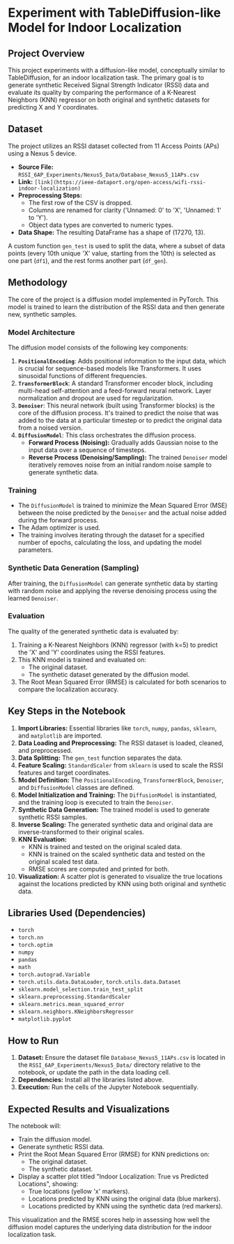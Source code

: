 # Experiment with TableDiffusion-like Model for Indoor Localization

## Project Overview

This project experiments with a diffusion-like model, conceptually similar to TableDiffusion, for an indoor localization task. The primary goal is to generate synthetic Received Signal Strength Indicator (RSSI) data and evaluate its quality by comparing the performance of a K-Nearest Neighbors (KNN) regressor on both original and synthetic datasets for predicting X and Y coordinates.

## Dataset

The project utilizes an RSSI dataset collected from 11 Access Points (APs) using a Nexus 5 device.

* **Source File:** `RSSI_6AP_Experiments/Nexus5_Data/Database_Nexus5_11APs.csv`
* **Link:** `[link](https://ieee-dataport.org/open-access/wifi-rssi-indoor-localization)`
* **Preprocessing Steps:**
    * The first row of the CSV is dropped.
    * Columns are renamed for clarity ('Unnamed: 0' to 'X', 'Unnamed: 1' to 'Y').
    * Object data types are converted to numeric types.
* **Data Shape:** The resulting DataFrame has a shape of (17270, 13).

A custom function `gen_test` is used to split the data, where a subset of data points (every 10th unique 'X' value, starting from the 10th) is selected as one part (`df1`), and the rest forms another part (`df_gen`).

## Methodology

The core of the project is a diffusion model implemented in PyTorch. This model is trained to learn the distribution of the RSSI data and then generate new, synthetic samples.

### Model Architecture

The diffusion model consists of the following key components:

1.  **`PositionalEncoding`**: Adds positional information to the input data, which is crucial for sequence-based models like Transformers. It uses sinusoidal functions of different frequencies.
2.  **`TransformerBlock`**: A standard Transformer encoder block, including multi-head self-attention and a feed-forward neural network. Layer normalization and dropout are used for regularization.
3.  **`Denoiser`**: This neural network (built using Transformer blocks) is the core of the diffusion process. It's trained to predict the noise that was added to the data at a particular timestep or to predict the original data from a noised version.
4.  **`DiffusionModel`**: This class orchestrates the diffusion process.
    * **Forward Process (Noising):** Gradually adds Gaussian noise to the input data over a sequence of timesteps.
    * **Reverse Process (Denoising/Sampling):** The trained `Denoiser` model iteratively removes noise from an initial random noise sample to generate synthetic data.

### Training

* The `DiffusionModel` is trained to minimize the Mean Squared Error (MSE) between the noise predicted by the `Denoiser` and the actual noise added during the forward process.
* The Adam optimizer is used.
* The training involves iterating through the dataset for a specified number of epochs, calculating the loss, and updating the model parameters.

### Synthetic Data Generation (Sampling)

After training, the `DiffusionModel` can generate synthetic data by starting with random noise and applying the reverse denoising process using the learned `Denoiser`.

### Evaluation

The quality of the generated synthetic data is evaluated by:
1.  Training a K-Nearest Neighbors (KNN) regressor (with k=5) to predict the 'X' and 'Y' coordinates using the RSSI features.
2.  This KNN model is trained and evaluated on:
    * The original dataset.
    * The synthetic dataset generated by the diffusion model.
3.  The Root Mean Squared Error (RMSE) is calculated for both scenarios to compare the localization accuracy.

## Key Steps in the Notebook

1.  **Import Libraries:** Essential libraries like `torch`, `numpy`, `pandas`, `sklearn`, and `matplotlib` are imported.
2.  **Data Loading and Preprocessing:** The RSSI dataset is loaded, cleaned, and preprocessed.
3.  **Data Splitting:** The `gen_test` function separates the data.
4.  **Feature Scaling:** `StandardScaler` from `sklearn` is used to scale the RSSI features and target coordinates.
5.  **Model Definition:** The `PositionalEncoding`, `TransformerBlock`, `Denoiser`, and `DiffusionModel` classes are defined.
6.  **Model Initialization and Training:** The `DiffusionModel` is instantiated, and the training loop is executed to train the `Denoiser`.
7.  **Synthetic Data Generation:** The trained model is used to generate synthetic RSSI samples.
8.  **Inverse Scaling:** The generated synthetic data and original data are inverse-transformed to their original scales.
9.  **KNN Evaluation:**
    * KNN is trained and tested on the original scaled data.
    * KNN is trained on the scaled synthetic data and tested on the original scaled test data.
    * RMSE scores are computed and printed for both.
10. **Visualization:** A scatter plot is generated to visualize the true locations against the locations predicted by KNN using both original and synthetic data.

## Libraries Used (Dependencies)

* `torch`
* `torch.nn`
* `torch.optim`
* `numpy`
* `pandas`
* `math`
* `torch.autograd.Variable`
* `torch.utils.data.DataLoader`, `torch.utils.data.Dataset`
* `sklearn.model_selection.train_test_split`
* `sklearn.preprocessing.StandardScaler`
* `sklearn.metrics.mean_squared_error`
* `sklearn.neighbors.KNeighborsRegressor`
* `matplotlib.pyplot`

## How to Run

1.  **Dataset:** Ensure the dataset file `Database_Nexus5_11APs.csv` is located in the `RSSI_6AP_Experiments/Nexus5_Data/` directory relative to the notebook, or update the path in the data loading cell.
2.  **Dependencies:** Install all the libraries listed above.
3.  **Execution:** Run the cells of the Jupyter Notebook sequentially.

## Expected Results and Visualizations

The notebook will:
* Train the diffusion model.
* Generate synthetic RSSI data.
* Print the Root Mean Squared Error (RMSE) for KNN predictions on:
    * The original dataset.
    * The synthetic dataset.
* Display a scatter plot titled "Indoor Localization: True vs Predicted Locations", showing:
    * True locations (yellow 'x' markers).
    * Locations predicted by KNN using the original data (blue markers).
    * Locations predicted by KNN using the synthetic data (red markers).

This visualization and the RMSE scores help in assessing how well the diffusion model captures the underlying data distribution for the indoor localization task.
